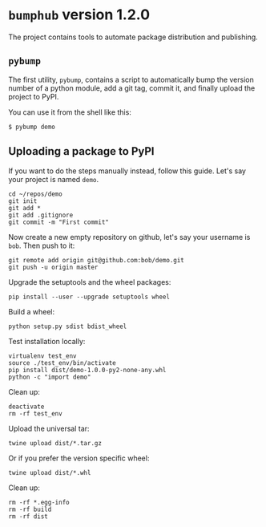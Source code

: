 # `bumphub` version 1.2.0

The project contains tools to automate package distribution and publishing.

## `pybump`

The first utility, `pybump`, contains a script to automatically bump the version number of a python module, add a git tag, commit it, and finally upload the project to PyPI.

You can use it from the shell like this:

    $ pybump demo

## Uploading a package to PyPI

If you want to do the steps manually instead, follow this guide. Let's say your project is named `demo`.

    cd ~/repos/demo
    git init
    git add *
    git add .gitignore
    git commit -m "First commit"

Now create a new empty repository on github, let's say your username is `bob`. Then push to it:

    git remote add origin git@github.com:bob/demo.git
    git push -u origin master

Upgrade the setuptools and the wheel packages:

    pip install --user --upgrade setuptools wheel

Build a wheel:

    python setup.py sdist bdist_wheel

Test installation locally:

    virtualenv test_env
    source ./test_env/bin/activate
    pip install dist/demo-1.0.0-py2-none-any.whl
    python -c "import demo"

Clean up:

    deactivate
    rm -rf test_env

Upload the universal tar:

    twine upload dist/*.tar.gz

Or if you prefer the version specific wheel:

    twine upload dist/*.whl

Clean up:

    rm -rf *.egg-info
    rm -rf build
    rm -rf dist
